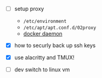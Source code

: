 - [ ] setup proxy
    - `/etc/environment`
    - `/etc/apt/apt.conf.d/02proxy`
    - [docker daemon](https://docs.docker.com/engine/daemon/proxy/)
- [x] how to securly back up ssh keys
- [x] use alacritty and TMUX!
- [ ] dev switch to linux vm

